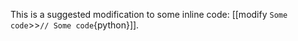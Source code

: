 This is a suggested modification to some inline code: [[modify `Some code`>>`// Some code`{python}]].